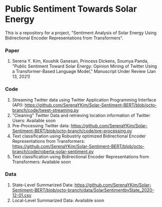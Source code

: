 # Public Sentiment Towards Solar Energy

This is a repository for a project, "Sentiment Analysis of Solar Energy Using Bidirectional Encoder Representations from Transformers".

### Paper

1. Serena Y. Kim, Koushik Ganesan, Princess Dickens, Soumya Panda, "Public Sentiment Toward Solar Energy: Opinion Mining of Twitter Using a Transformer-Based Language Model," Manuscript Under Review (Jan 13, 2021)


### Code

1. Streaming Twitter data using Twitter Application Programming Interface (API): https://github.com/SerenaYKim/Solar-Sentiment-BERT/blob/octo-branch/code/tweet-streaming.py
2. "Cleaning" Twitter Data and retrieving location information of Twitter Users: Available soon
2. Pre-Processing Twitter data: https://github.com/SerenaYKim/Solar-Sentiment-BERT/blob/octo-branch/code/pre-processing.py
3. Text classification using Robustrly optimized Bidirectional Encoder Representations from Transformers: https://github.com/SerenaYKim/Solar-Sentiment-BERT/blob/octo-branch/code/roberta-solar-sentiment.py
4. Text classification using Bidirectional Encoder Representations from Transformers: Available soon

### Data

1. State-Level Summarized Data: https://github.com/SerenaYKim/Solar-Sentiment-BERT/blob/octo-branch/data/SolarSentimentbyState_2020-12-01.csv
2. Local-Level Summarized Data: Available soon
